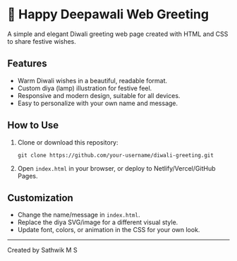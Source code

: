 # 🎉 Happy Deepawali Web Greeting

A simple and elegant Diwali greeting web page created with HTML and CSS to share festive wishes.

## Features

- Warm Diwali wishes in a beautiful, readable format.
- Custom diya (lamp) illustration for festive feel.
- Responsive and modern design, suitable for all devices.
- Easy to personalize with your own name and message.


## How to Use

1. Clone or download this repository:
    ```
    git clone https://github.com/your-username/diwali-greeting.git
    ```
2. Open `index.html` in your browser, or deploy to Netlify/Vercel/GitHub Pages.

## Customization

- Change the name/message in `index.html`.
- Replace the diya SVG/image for a different visual style.
- Update font, colors, or animation in the CSS for your own look.

---

Created by Sathwik M S

